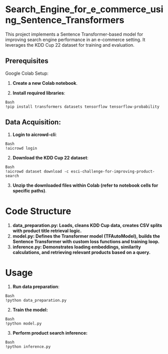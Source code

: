 # Search_Engine_for_e_commerce_using_Sentence_Transformers

This project implements a Sentence Transformer-based model for improving search engine performance in an e-commerce setting. It leverages the KDD Cup 22 dataset for training and evaluation.

## Prerequisites
Google Colab Setup:

1. **Create a new Colab notebook**.

2. **Install required libraries**:

```
Bash
!pip install transformers datasets tensorflow tensorflow-probability
```

## Data Acquisition:

1. **Login to aicrowd-cli**:

```
Bash
!aicrowd login

```

2. **Download the KDD Cup 22 dataset**:
```
Bash
!aicrowd dataset download -c esci-challenge-for-improving-product-search
```

3. **Unzip the downloaded files within Colab (refer to notebook cells for specific paths)**.

# Code Structure
1. **data_preparation.py: Loads, cleans KDD Cup data, creates CSV splits with product title retrieval logic.**
2. **model.py: Defines the Transformer model (TFAutoModel), builds the Sentence Transformer with custom loss functions and training loop.**
3. **inference.py: Demonstrates loading embeddings, similarity calculations, and retrieving relevant products based on a query.**


# Usage
1. **Run data preparation**:
```
Bash
!python data_preparation.py
```

2. **Train the model:**
```
Bash
!python model.py
```

3. **Perform product search inference:**
```
Bash
!python inference.py
```
